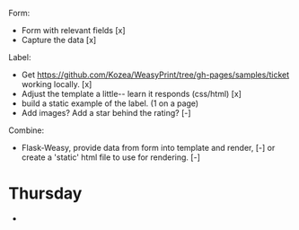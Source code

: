   Form:
- Form with relevant fields [x]
- Capture the data [x]


Label:
- Get https://github.com/Kozea/WeasyPrint/tree/gh-pages/samples/ticket working locally. [x]
- Adjust the template a little-- learn it responds (css/html) [x]
- build a static example of the label. (1 on a page) 
- Add images? Add a star behind the rating? [-]


Combine:
- Flask-Weasy, provide data from form into template and render, [-]
  or create a 'static' html file to use for rendering. [-]
 


# Thursday

- 